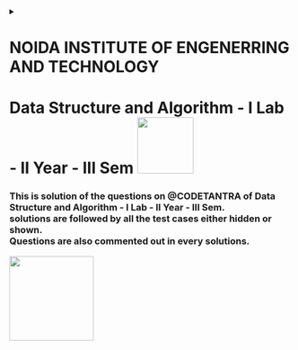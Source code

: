 <details><summary>
<h1>NOIDA INSTITUTE OF ENGENERRING AND TECHNOLOGY</h1>
<h1>Data Structure and Algorithm - I Lab - II Year - III Sem
<img src="https://i.giphy.com/media/v1.Y2lkPTc5MGI3NjExNTlyN2l6dHBwb283cWN1b3dqZjNra3pwZjNqcjhpbnpjejBhdjVyYyZlcD12MV9pbnRlcm5hbF9naWZfYnlfaWQmY3Q9Zw/4Ev0Ari2Nd9io/giphy.gif" width="100">
<h3>This is solution of the questions on @CODETANTRA of Data Structure and Algorithm - I Lab - II Year - III Sem.<br>solutions are followed by all the test cases either hidden or shown.<br>Questions are also commented out in every solutions.</h3>
<img src="https://i.giphy.com/media/v1.Y2lkPTc5MGI3NjExYWkwdjI3bzY5NG5ucWdmZ3lhcTIzMHNjZHpiazRnaWJjczc3a3IxeCZlcD12MV9pbnRlcm5hbF9naWZfYnlfaWQmY3Q9Zw/4lu5FuhtrbaOQgKN57/giphy.gif"width = "150"
  
</h1></summary><br>

